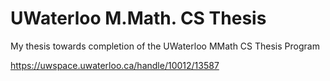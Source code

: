 # UWaterloo M.Math. CS Thesis

My thesis towards completion of the UWaterloo MMath CS Thesis Program

https://uwspace.uwaterloo.ca/handle/10012/13587
